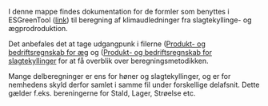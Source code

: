 I denne mappe findes dokumentation for de formler som benyttes i ESGreenTool ([link](https://v2.esgreentool.dk/)) til beregning af klimaudledninger fra slagtekyllinge- og ægprodroduktion.

Det anbefales det at tage udgangpunk i filerne ([Produkt- og bedriftsregnskab for æg](https://github.com/segesdk/ESGT_formler/blob/main/Fjerkrae/Produkt_og_bedriftsregnskab_%C3%A6g.ipynb) og ([Produkt- og bedriftsregnskab for slagtekyllinger](https://github.com/segesdk/ESGT_formler/blob/main/Fjerkrae/Produkt_og_bedriftsregnskab_%C3%A6g.ipynb) for at få overblik over beregningsmetodikken.

Mange delberegninger er ens for høner og slagtekyllinger, og er for nemhedens skyld derfor samlet i samme fil under forskellige delafsnit. Dette gælder f.eks. bereningerne for Stald, Lager, Strøelse etc. 



